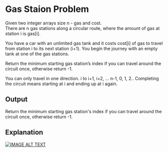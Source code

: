 # Gas Staion Problem
Given two integer arrays size n - gas and cost.\
There are n gas stations along a circular route, where the amount of gas at station i is gas[i].

You have a car with an unlimited gas tank and it costs cost[i] of gas to travel from station i
to its next station (i+1). You begin the journey with an empty tank at one of the gas stations.

Return the minimum starting gas station’s index if you can travel around the circuit once, otherwise return -1.

You can only travel in one direction. i to i+1, i+2, … n-1, 0, 1, 2.. Completing the circuit means starting at i and
ending up at i again.

## Output
Return the minimum starting gas station's index if you can travel around the circuit once, otherwise return -1.

## Explanation
[![IMAGE ALT TEXT](http://img.youtube.com/vi/nTKdYm_5-ZY/0.jpg)](http://www.youtube.com/watch?v=nTKdYm_5-ZY "Coding Interview Problem: Petrol Filling Problem | Applied AI Course")
